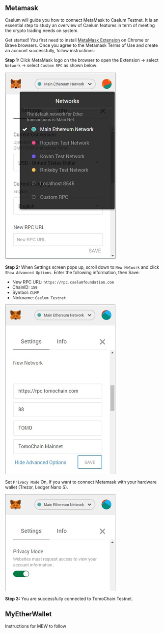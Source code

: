 
## Metamask

Caelum will guide you how to connect MetaMask to Caelum Testnet.
It is an essential step to study an overview of Caelum features in term of meeting the crypto trading needs on system.

Get started! You first need to install [MetaMask Extension](https://metamask.io/) on Chrome or Brave browsers.
Once you agree to the Metamask Terms of Use and create an account successfully, follow instructions:

**Step 1:** Click MetaMask logo on the browser to open the Extension -> select `Network` -> select `Custom RPC` as shown below:

![metamask1](/assets/metamask1.jpg)

**Step 2:** When Settings screen pops up, scroll down to `New Network` and click `Show Advanced Options`.
Enter the following information, then Save:

- New RPC URL: `https://rpc.caelumfoundation.com`
- ChainID: `159`
- Symbol: `CLMP`
- Nickname: `Caelum Testnet`

![metamask2](/assets/metamask2.jpg)

Set `Privacy Mode` On, if you want to connect Metamask with your hardware wallet (Trezor, Ledger Nano S).

![metamask3](/assets/metamask3.jpg)

**Step 3:** You are successfully connected to TomoChain Testnet.

## MyEtherWallet

Instructions for MEW to follow
